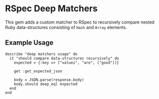 # RSpec Deep Matchers

This gem adds a custom matcher to RSpec to recursively compare nested Ruby
data-structures consisting of `Hash` and `Array` elements.

## Example Usage

    describe "deep matchers usage" do
      it "should compare data-structures recursively" do
        expected = {:key => ["values", "are", ["good"]]}

        get :get_expected_json

        body = JSON.parse(response.body)
        body.should deep_eql expected
      end
    end
